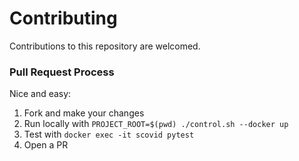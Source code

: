 # Contributing

Contributions to this repository are welcomed.

### Pull Request Process

Nice and easy:

1. Fork and make your changes
2. Run locally with `PROJECT_ROOT=$(pwd) ./control.sh --docker up`
3. Test with `docker exec -it scovid pytest`
4. Open a PR
